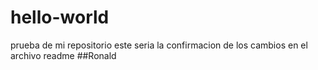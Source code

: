 # hello-world
prueba de mi repositorio
este seria la confirmacion de los cambios en el archivo readme
##Ronald
